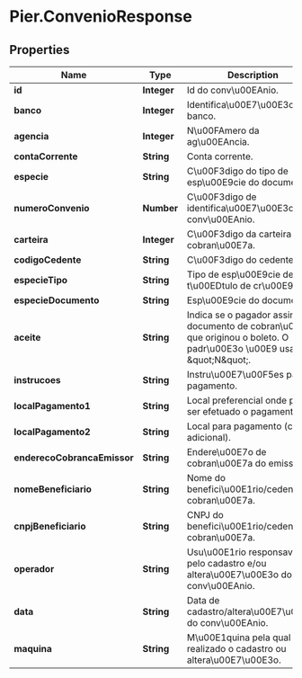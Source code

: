 # Pier.ConvenioResponse

## Properties
Name | Type | Description | Notes
------------ | ------------- | ------------- | -------------
**id** | **Integer** | Id do conv\u00EAnio. | [optional] 
**banco** | **Integer** | Identifica\u00E7\u00E3o do banco. | [optional] 
**agencia** | **Integer** | N\u00FAmero da ag\u00EAncia. | [optional] 
**contaCorrente** | **String** | Conta corrente. | [optional] 
**especie** | **String** | C\u00F3digo do tipo de esp\u00E9cie do documento. | [optional] 
**numeroConvenio** | **Number** | C\u00F3digo de identifica\u00E7\u00E3o do conv\u00EAnio. | [optional] 
**carteira** | **Integer** | C\u00F3digo da carteira de cobran\u00E7a. | [optional] 
**codigoCedente** | **String** | C\u00F3digo do cedente. | [optional] 
**especieTipo** | **String** | Tipo de esp\u00E9cie de t\u00EDtulo de cr\u00E9dito. | [optional] 
**especieDocumento** | **String** | Esp\u00E9cie do documento. | [optional] 
**aceite** | **String** | Indica se o pagador assinou o documento de cobran\u00E7a que originou o boleto. O padr\u00E3o \u00E9 usar \&quot;N\&quot;. | [optional] 
**instrucoes** | **String** | Instru\u00E7\u00F5es para pagamento. | [optional] 
**localPagamento1** | **String** | Local preferencial onde pode ser efetuado o pagamento. | [optional] 
**localPagamento2** | **String** | Local para pagamento (campo adicional). | [optional] 
**enderecoCobrancaEmissor** | **String** | Endere\u00E7o de cobran\u00E7a do emissor. | [optional] 
**nomeBeneficiario** | **String** | Nome do benefici\u00E1rio/cedente da cobran\u00E7a. | [optional] 
**cnpjBeneficiario** | **String** | CNPJ do benefici\u00E1rio/cedente da cobran\u00E7a. | [optional] 
**operador** | **String** | Usu\u00E1rio responsavel pelo cadastro e/ou altera\u00E7\u00E3o do conv\u00EAnio. | [optional] 
**data** | **String** | Data de cadastro/altera\u00E7\u00E3o do conv\u00EAnio. | [optional] 
**maquina** | **String** | M\u00E1quina pela qual foi realizado o cadastro ou altera\u00E7\u00E3o. | [optional] 


